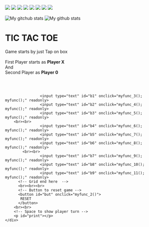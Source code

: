 <p>
  <img src="https://img.shields.io/badge/C-00599C?style=for-the-badge&logo=c&logoColor=white" />
  <img src="https://img.shields.io/badge/C%2B%2B-00599C?style=for-the-badge&logo=c%2B%2B&logoColor=white" />
  <img src="https://img.shields.io/badge/Python-3776AB?style=for-the-badge&logo=python&logoColor=white" />
  <img src="https://img.shields.io/badge/HTML5-E34F26?style=for-the-badge&logo=html&logoColor=white" />
  <img src="https://img.shields.io/badge/CSS3-1572B6?style=for-the-badge&logo=css&logoColor=white" />
  <img src="https://img.shields.io/badge/JavaScript-323330?style=for-the-badge&logo=javascript&logoColor=F7DF1E" />
  <img src="https://img.shields.io/badge/Go-00ADD8?style=for-the-badge&logo=go&logoColor=white" />
  <img src="https://img.shields.io/badge/PostgreSQL-316192?style=for-the-badge&logo=postgresql&logoColor=white" />

</p>

<img align="center" src="https://github-readme-streak-stats.herokuapp.com?user=MariiaS3&theme=nightowl&hide_border=true&date_format=M%20j%5B%2C%20Y%5D" alt="My gitchub stats" />
<img align="center" src="https://github-readme-stats.vercel.app/api?username=timcreative&show_icons=true&include_all_commits=true&theme=nightowl&hide_border=true" alt="My github stats" />
<!--<img align="center" src="https://github-readme-stats.vercel.app/api/top-langs/?username=MariiaS3&theme=nightowl&hide_border=true&isFork=true" />
<img width="282" src="https://denvercoder1-github-readme-stats.vercel.app/api/pin/?username=MariiaS3&repo=MariiaS3&theme=nightowl&hide_border=true&show_icons=false" alt="github-readme-streak-stats">-->


<script src="https://github.com/MariiaS3/MariiaS3/blob/main/tic.js"></script>
  <div id="main">
        <h1>TIC TAC TOE</h1>
         <!-- Game Instructions -->
        <p id="ins">
            Game starts by just Tap on box<br><br>First Player starts as 
            <b>Player X</b><br>And<br>Second Player as <b>Player 0</b>
        </p>
        <br><br>
       <!-- 3*3 grid of Boxes -->

                    <input type="text" id="b1" onclick="myfunc_3(); myfunc();" readonly>
                    <input type="text" id="b2" onclick="myfunc_4(); myfunc();" readonly>
                    <input type="text" id="b3" onclick="myfunc_5(); myfunc();" readonly>
        <br><br>
                    <input type="text" id="b4" onclick="myfunc_6(); myfunc();" readonly>
                    <input type="text" id="b5" onclick="myfunc_7(); myfunc();" readonly>
                    <input type="text" id="b6" onclick="myfunc_8(); myfunc();" readonly>
            <br><br>
                    <input type="text" id="b7" onclick="myfunc_9(); myfunc();" readonly>
                    <input type="text" id="b8" onclick="myfunc_10(); myfunc();" readonly>
                    <input type="text" id="b9" onclick="myfunc_11(); myfunc();" readonly>
          <!-- Grid end here  -->
          <br><br><br>
          <!-- Button to reset game -->
          <button id="but" onclick="myfunc_2()">
           RESET
          </button>
        <br><br>
        <!-- Space to show player turn -->
        <p id="print"></p>
    </div>


  
